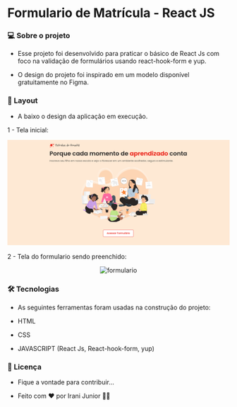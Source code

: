 # Formulario de Matrícula - React JS

### 💻 Sobre o projeto

- Esse projeto foi desenvolvido para praticar o básico de React Js com foco na validação de formulários usando react-hook-form e yup.

- O design do projeto foi inspirado em um modelo disponível gratuitamente no Figma.

### 🎨 Layout

- A baixo o design da aplicação em execução.

1 - Tela inicial:

<p align="center">
  <img alt="telaInicial" title="#telaInicial" src="./src/assets/midia-readme/midia-imagem.png">
</p>

2 - Tela do formulario sendo preenchido:

<p align="center">
  <img alt="formulario" title="#formulario" src="./src/assets/midia-readme/formulario-gif.gif">
</p>

### 🛠 Tecnologias

- As seguintes ferramentas foram usadas na construção do projeto:

- HTML
- CSS
- JAVASCRIPT (React Js, React-hook-form, yup)

### 📝 Licença

- Fique a vontade para contribuir...

- Feito com ❤️ por Irani Junior 👋🏽